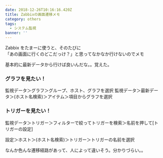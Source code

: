 ```yaml
---
date: 2018-12-26T10:16:16.420Z
title: Zabbixの画面遷移メモ
category: others
tags:
  - システム監視
banner: ''
---
```


Zabbix をたまーに使うと、そのたびに  
「あの画面に行くのどこだっけ？」と思ってなかなか行けないのでメモ

基本的に最新データから行けば良いんだな。。覚えた。

### グラフを見たい！

監視データ＞グラフ＞グループ、ホスト、グラフを選択
監視データ＞最新データ＞(ホスト名検索)＞アイテム＞項目からグラフを選択

### トリガーを見たい！

監視データ＞トリガー＞フィルターで絞ってトリガーを検索＞名前を押して[トリガーの設定]

設定＞ホスト＞(ホスト名検索)＞トリガー＞トリガーの名前を選択

なんか色んな遷移経路があって、人によって違いそう。分かりづらい。。
